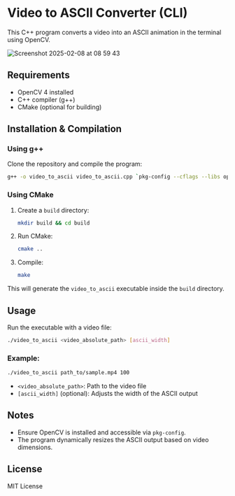 # Video to ASCII Converter (CLI)

This C++ program converts a video into an ASCII animation in the terminal using OpenCV.

![Screenshot 2025-02-08 at 08 59 43](https://github.com/user-attachments/assets/10680537-0b7e-4012-9144-ec939e6fa5af)


## Requirements

- OpenCV 4 installed
- C++ compiler (g++)
- CMake (optional for building)

## Installation & Compilation

### Using g++

Clone the repository and compile the program:

```sh
g++ -o video_to_ascii video_to_ascii.cpp `pkg-config --cflags --libs opencv4`
```

### Using CMake

1. Create a `build` directory:
   ```sh
   mkdir build && cd build
   ```
2. Run CMake:
   ```sh
   cmake ..
   ```
3. Compile:
   ```sh
   make
   ```

This will generate the `video_to_ascii` executable inside the `build` directory.

## Usage

Run the executable with a video file:

```sh
./video_to_ascii <video_absolute_path> [ascii_width]
```

### Example:
```sh
./video_to_ascii path_to/sample.mp4 100
```

- `<video_absolute_path>`: Path to the video file
- `[ascii_width]` (optional): Adjusts the width of the ASCII output

## Notes
- Ensure OpenCV is installed and accessible via `pkg-config`.
- The program dynamically resizes the ASCII output based on video dimensions.

## License
MIT License


